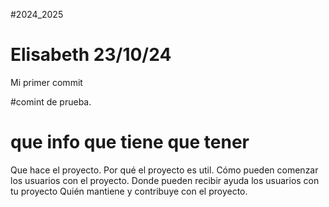 #2024_2025
# Elisabeth 23/10/24
Mi primer commit

#comint de prueba.

# que info que tiene que tener 
Que hace el proyecto.
Por qué el proyecto es util.
Cómo pueden comenzar los usuarios con el proyecto. 
Donde pueden recibir ayuda los usuarios con tu proyecto
Quién mantiene y contribuye con el proyecto.
